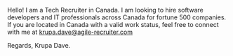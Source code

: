 Hello!
I am a Tech Recruiter in Canada. I am looking to hire software developers and IT professionals across Canada for fortune 500 companies.
If you are located in Canada with a valid work status, feel free to connect with me at krupa.dave@agile-recruiter.com

Regards,
Krupa Dave.
